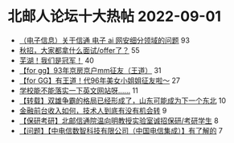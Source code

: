 # 北邮人论坛十大热帖 2022-09-01

- [（电子信息）关于信通 电子 ai 网安细分领域的问题](https://bbs.byr.cn/article/Picture/3328683) 93
- [秋招，大家都拿什么面试/offer了？](https://bbs.byr.cn/article/Talking/6362019) 55
- [芜湖！我们是冠军！](https://bbs.byr.cn/article/CStrike/95923) 40
- [【for gg】93年京房京户mm征友（王道）](https://bbs.byr.cn/article/Friends/2029818) 31
- [【for GG】有王道！代96年美女小姐姐征友啦～](https://bbs.byr.cn/article/Feeling/3192608) 27
- [学校能不能落实一下英文网站呀......](https://bbs.byr.cn/article/GoAbroad/388666) 11
- [【转载】双雄争霸的格局已经形成了，山东可能成为下一个东北](https://bbs.byr.cn/article/Shandong/422486) 10
- [金融前台收入如何，技术人到底有没有机会转](https://bbs.byr.cn/article/Job/2170696) 9
- [【保研考研】北邮信通院温向明教授实验室诚招保研/考研学生](https://bbs.byr.cn/article/AimGraduate/1218419) 8
- [【问题】【中电信数智科技有限公司（中国电信集成）】有了解的](https://bbs.byr.cn/article/WorkLife/1190531) 7


